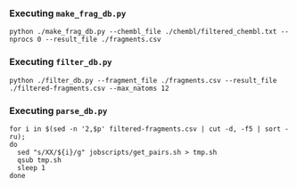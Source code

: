 ### Executing `make_frag_db.py`
```console
python ./make_frag_db.py --chembl_file ./chembl/filtered_chembl.txt --nprocs 0 --result_file ./fragments.csv
```

### Executing `filter_db.py`
```console
python ./filter_db.py --fragment_file ./fragments.csv --result_file ./filtered-fragments.csv --max_natoms 12
```

### Executing `parse_db.py`
```console
for i in $(sed -n '2,$p' filtered-fragments.csv | cut -d, -f5 | sort -ru);
do
  sed "s/XX/${i}/g" jobscripts/get_pairs.sh > tmp.sh
  qsub tmp.sh
  sleep 1
done
```
